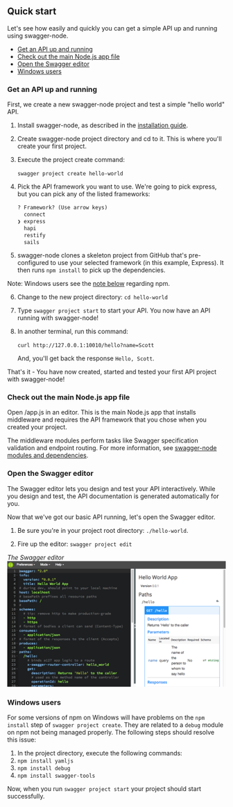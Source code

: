 ## Quick start

Let's see how easily and quickly you can get a simple API up and running using swagger-node.

* [Get an API up and running](#upandrunning)
* [Check out the main Node.js app file](#main)
* [Open the Swagger editor](#openeditor)
* [Windows users](#windows)

### <a name="upandrunning"></a>Get an API up and running

First, we create a new swagger-node project and test a simple "hello world" API.

1. Install swagger-node, as described in the [installation guide](install.md).

2. Create swagger-node project directory and cd to it. This is where you'll create your first project. 

3. Execute the project create command: 

    `swagger project create hello-world`

4. Pick the API framework you want to use. We're going to pick express, but you can pick any of the listed frameworks:
    ```
    ? Framework? (Use arrow keys)
      connect
    ❯ express
      hapi
      restify
      sails
    ```
5. swagger-node clones a skeleton project from GitHub that's pre-configured to use your selected framework (in this example, Express). It then runs `npm install` to pick up the dependencies.  

Note: Windows users see the [note below](#windows-note) regarding npm. 

6. Change to the new project directory: `cd hello-world`

7. Type `swagger project start` to start your API.  You now have an API running with swagger-node!

8. In another terminal, run this command: 

    `curl http://127.0.0.1:10010/hello?name=Scott`  

    And, you'll get back the response `Hello, Scott`.

That's it - You have now created, started and tested your first API project with swagger-node! 

### <a name="main"></a>Check out the main Node.js app file

Open <project-root>/app.js in an editor. This is the main Node.js app that installs middleware and requires the API framework that you chose when you created your project.

The middleware modules perform tasks like Swagger specification validation and endpoint routing. For more information, see [swagger-node modules and dependencies](./modules.md).

### <a name="openeditor"></a>Open the Swagger editor

The Swagger editor lets you design and test your API interactively. While you design and test, the API documentation is generated automatically for you. 

Now that we've got our basic API running, let's open the Swagger editor.

1. Be sure you're in your project root directory: `./hello-world`. 
 
2. Fire up the editor: `swagger project edit`

*The Swagger editor*
![alt text](./images/swagger-editor.png)


### <a name='windows'></a>Windows users
For some versions of npm on Windows will have problems on the `npm install` step of `swagger project create`.  They are related to a `debug` module on npm not being managed properly.  The following steps should resolve this issue:

1. In the project directory, execute the following commands:
  1. `npm install yamljs`
  2. `npm install debug`
  3. `npm install swagger-tools`

Now, when you run `swagger project start` your project should start successfully.
